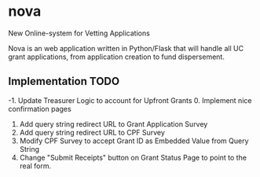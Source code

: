 # nova

New Online-system for Vetting Applications

Nova is an web application written in Python/Flask that will handle all UC grant applications, from application creation to fund dispersement.


## Implementation TODO

-1. Update Treasurer Logic to account for Upfront Grants
0. Implement nice confirmation pages
1. Add query string redirect URL to Grant Application Survey
2. Add query string redirect URL to CPF Survey
3. Modify CPF Survey to accept Grant ID as Embedded Value from Query String
4. Change "Submit Receipts" button on Grant Status Page to point to the real form.
